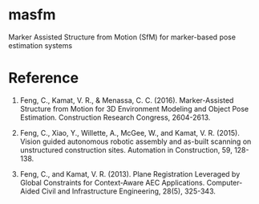 # masfm
Marker Assisted Structure from Motion (SfM) for marker-based pose estimation systems

# Reference
1. Feng, C., Kamat, V. R., & Menassa, C. C. (2016). Marker-Assisted Structure from Motion for 3D Environment Modeling and Object Pose Estimation. Construction Research Congress, 2604-2613.

2. Feng, C., Xiao, Y., Willette, A., McGee, W., and Kamat, V. R. (2015). Vision guided autonomous robotic assembly and as-built scanning on unstructured construction sites. Automation in Construction, 59, 128-138.

3. Feng, C., and Kamat, V. R. (2013). Plane Registration Leveraged by Global Constraints for Context‐Aware AEC Applications. Computer‐Aided Civil and Infrastructure Engineering, 28(5), 325-343.
